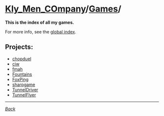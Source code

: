 ﻿# [Kly_Men_COmpany](https://github.com/aleksusklim/Kly_Men_COmpany "Kly_Men_COmpany")/[Games](https://github.com/aleksusklim/Kly_Men_COmpany/tree/master/Games "Kly_Men_COmpany/Games/")/

**This is the index of all my games.**

For more info, see the [global index](https://github.com/aleksusklim/Kly_Men_COmpany "Kly_Men_COmpany").

## Projects:

- [chopduel](https://github.com/aleksusklim/chopduel "Kly_Men_COmpany/Games/chopduel/")
- [ciw](https://github.com/aleksusklim/ciw "Kly_Men_COmpany/Games/ciw/")
- [fmah](https://github.com/aleksusklim/fmah "Kly_Men_COmpany/Games/fmah/")
- [Fountains](https://github.com/aleksusklim/Fountains "Kly_Men_COmpany/Games/Fountains/")
- [FoxPing](https://github.com/aleksusklim/FoxPing "Kly_Men_COmpany/Games/FoxPing/")
- [sharpgame](https://github.com/aleksusklim/sharpgame "Kly_Men_COmpany/Games/sharpgame/")
- [TunnelDriver](https://github.com/aleksusklim/TunnelDriver "Kly_Men_COmpany/Games/TunnelDriver/")
- [TunnelFlyer](https://github.com/aleksusklim/TunnelFlyer "Kly_Men_COmpany/Games/TunnelFlyer/")

---

_[Back](https://github.com/aleksusklim/Kly_Men_COmpany "Kly_Men_COmpany/")_
